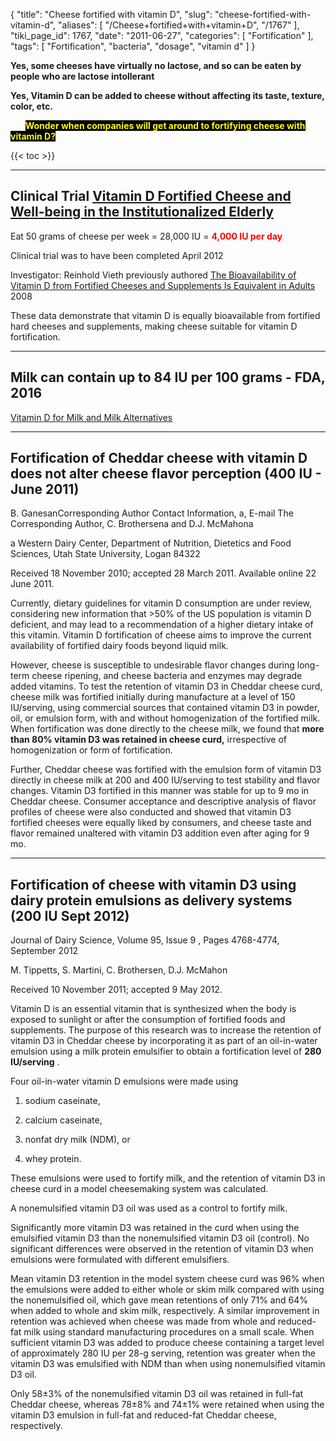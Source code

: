 {
    "title": "Cheese fortified with vitamin D",
    "slug": "cheese-fortified-with-vitamin-d",
    "aliases": [
        "/Cheese+fortified+with+vitamin+D",
        "/1767"
    ],
    "tiki_page_id": 1767,
    "date": "2011-06-27",
    "categories": [
        "Fortification"
    ],
    "tags": [
        "Fortification",
        "bacteria",
        "dosage",
        "vitamin d"
    ]
}


**Yes, some cheeses have virtually no lactose, and so can be eaten by people who are lactose intollerant** 

 **Yes, Vitamin D can be added to cheese without affecting its taste, texture, color, etc.** 

&nbsp; &nbsp; &nbsp; **<span style="color:yellow;background-color: black;">Wonder when companies will get around to fortifying cheese with vitamin D?</span>** 

{{< toc >}}

---

## Clinical Trial [Vitamin D Fortified Cheese and Well-being in the Institutionalized Elderly](http://clinicaltrials.gov/ct2/show/NCT01555424)

Eat 50 grams of cheese per week = 28,000 IU = **<span style="color:#F00;">4,000 IU per day</span>** 

Clinical trial was to have been completed April 2012 

Investigator: Reinhold Vieth previously authored [The Bioavailability of Vitamin D from Fortified Cheeses and Supplements Is Equivalent in Adults](http://jn.nutrition.org/content/138/7/1365.abstract?related-urls=yes&legid=nutrition;138/7/1365) 2008

These data demonstrate that vitamin D is equally bioavailable from fortified hard cheeses and supplements, making cheese suitable for vitamin D fortification.

---

## Milk can contain up to 84 IU per 100 grams - FDA, 2016

[Vitamin D for Milk and Milk Alternatives](https://www.fda.gov/Food/IngredientsPackagingLabeling/FoodAdditivesIngredients/ucm510522.htm)

---

## Fortification of Cheddar cheese with vitamin D does not alter cheese flavor perception (400 IU - June 2011)

B. GanesanCorresponding Author Contact Information, a, E-mail The Corresponding Author, C. Brothersena and D.J. McMahona

a Western Dairy Center, Department of Nutrition, Dietetics and Food Sciences, Utah State University, Logan 84322

Received 18 November 2010; accepted 28 March 2011. Available online 22 June 2011.

Currently, dietary guidelines for vitamin D consumption are under review, considering new information that >50% of the US population is vitamin D deficient, and may lead to a recommendation of a higher dietary intake of this vitamin. Vitamin D fortification of cheese aims to improve the current availability of fortified dairy foods beyond liquid milk. 

However, cheese is susceptible to undesirable flavor changes during long-term cheese ripening, and cheese bacteria and enzymes may degrade added vitamins. To test the retention of vitamin D3 in Cheddar cheese curd, cheese milk was fortified initially during manufacture at a level of 150 IU/serving, using commercial sources that contained vitamin D3 in powder, oil, or emulsion form, with and without homogenization of the fortified milk. When fortification was done directly to the cheese milk, we found that  **more than 80% vitamin D3 was retained in cheese curd,**  irrespective of homogenization or form of fortification. 

Further, Cheddar cheese was fortified with the emulsion form of vitamin D3 directly in cheese milk at 200 and 400 IU/serving to test stability and flavor changes. Vitamin D3 fortified in this manner was stable for up to 9 mo in Cheddar cheese. Consumer acceptance and descriptive analysis of flavor profiles of cheese were also conducted and showed that vitamin D3 fortified cheeses were equally liked by consumers, and cheese taste and flavor remained unaltered with vitamin D3 addition even after aging for 9 mo.

---

## Fortification of cheese with vitamin D3 using dairy protein emulsions as delivery systems (200 IU Sept 2012)

Journal of Dairy Science, Volume 95, Issue 9 , Pages 4768-4774, September 2012

M. Tippetts, S. Martini, C. Brothersen, D.J. McMahon

Received 10 November 2011; accepted 9 May 2012.

Vitamin D is an essential vitamin that is synthesized when the body is exposed to sunlight or after the consumption of fortified foods and supplements. The purpose of this research was to increase the retention of vitamin D3 in Cheddar cheese by incorporating it as part of an oil-in-water emulsion using a milk protein emulsifier to obtain a fortification level of  **280 IU/serving** . 

Four oil-in-water vitamin D emulsions were made using 

1. sodium caseinate, 

1. calcium caseinate, 

1. nonfat dry milk (NDM), or 

1. whey protein. 

These emulsions were used to fortify milk, and the retention of vitamin D3 in cheese curd in a model cheesemaking system was calculated. 

A nonemulsified vitamin D3 oil was used as a control to fortify milk. 

Significantly more vitamin D3 was retained in the curd when using the emulsified vitamin D3 than the nonemulsified vitamin D3 oil (control). No significant differences were observed in the retention of vitamin D3 when emulsions were formulated with different emulsifiers. 

Mean vitamin D3 retention in the model system cheese curd was 96% when the emulsions were added to either whole or skim milk compared with using the nonemulsified oil, which gave mean retentions of only 71% and 64% when added to whole and skim milk, respectively. A similar improvement in retention was achieved when cheese was made from whole and reduced-fat milk using standard manufacturing procedures on a small scale. When sufficient vitamin D3 was added to produce cheese containing a target level of approximately 280 IU per 28-g serving, retention was greater when the vitamin D3 was emulsified with NDM than when using nonemulsified vitamin D3 oil. 

Only 58±3% of the nonemulsified vitamin D3 oil was retained in full-fat Cheddar cheese, whereas 78±8% and 74±1% were retained when using the vitamin D3 emulsion in full-fat and reduced-fat Cheddar cheese, respectively.